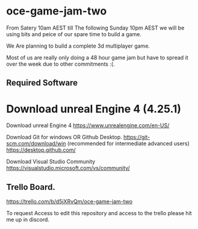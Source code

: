 # oce-game-jam-two

From Satery 10am AEST till The following Sunday 10pm AEST we will be using bits and peice of our spare time to build a game.

We Are planning to build a complete 3d multiplayer game.

Most of us are really only doing a 48 hour game jam but have to spread it over the week due to other commitments :(.

## Required Software

Download unreal Engine 4 (4.25.1)
=======
Download unreal Engine 4
https://www.unrealengine.com/en-US/

Download Git for windows OR Github Desktop.
https://git-scm.com/download/win (recommended for intermediate advanced users)
https://desktop.github.com/

Download Visual Studio Community
https://visualstudio.microsoft.com/vs/community/

## Trello Board.

https://trello.com/b/d5jXRvQm/oce-game-jam-two

To request Access to edit this repository and access to the trello please hit me up in discord.

